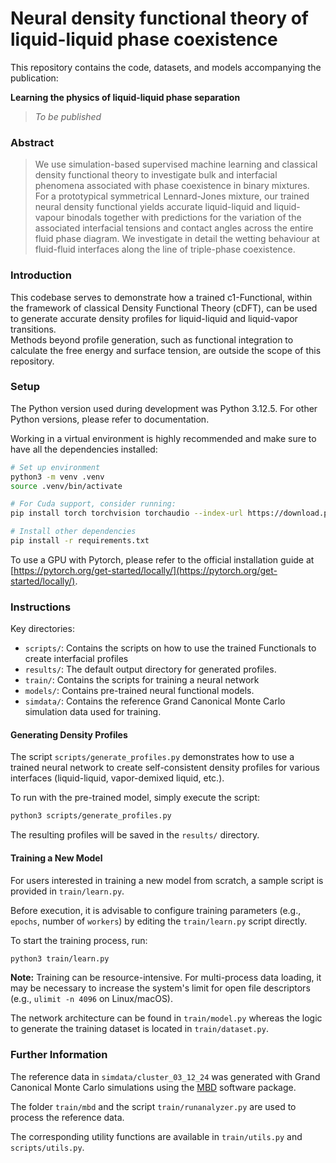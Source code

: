 # Neural density functional theory of liquid-liquid phase coexistence

This repository contains the code, datasets, and models accompanying the publication:

**Learning the physics of liquid-liquid phase separation**
> *To be published*

### Abstract
> We use simulation-based supervised machine learning and classical density functional theory to investigate bulk and interfacial phenomena associated with phase coexistence in binary mixtures. For a prototypical symmetrical Lennard-Jones mixture, our trained neural density functional yields accurate liquid-liquid and liquid-vapour binodals together with predictions for the variation of the associated interfacial tensions and contact angles across the entire fluid phase diagram. We investigate in detail the wetting behaviour at fluid-fluid interfaces along the line of triple-phase coexistence.

### Introduction

This codebase serves to demonstrate how a trained c1-Functional, within the framework of classical Density Functional Theory (cDFT), can be used to generate accurate density profiles for liquid-liquid and liquid-vapor transitions. \
Methods beyond profile generation, such as functional integration to calculate the free energy and surface tension, are outside the scope of this repository.

### Setup

The Python version used during development was Python 3.12.5. 
For other Python versions, please refer to documentation. 

Working in a virtual environment is highly recommended and make sure to have all the dependencies installed:

```bash
# Set up environment
python3 -m venv .venv
source .venv/bin/activate

# For Cuda support, consider running:
pip install torch torchvision torchaudio --index-url https://download.pytorch.org/whl/cu118

# Install other dependencies
pip install -r requirements.txt
```
To use a GPU with Pytorch, please refer to the official installation guide at [https://pytorch.org/get-started/locally/](https://pytorch.org/get-started/locally/).

### Instructions

Key directories:
*   `scripts/`: Contains the scripts on how to use the trained Functionals to create interfacial profiles
*   `results/`: The default output directory for generated profiles.
*   `train/`: Contains the scripts for training a neural network 
*   `models/`: Contains pre-trained neural functional models.
*   `simdata/`: Contains the reference Grand Canonical Monte Carlo simulation data used for training.

#### Generating Density Profiles
The script `scripts/generate_profiles.py` demonstrates how to use a trained neural network to create self-consistent density profiles for various interfaces (liquid-liquid, vapor-demixed liquid, etc.).

To run with the pre-trained model, simply execute the script:
```bash
python3 scripts/generate_profiles.py
```
The resulting profiles will be saved in the `results/` directory.

#### Training a New Model
For users interested in training a new model from scratch, a sample script is provided in `train/learn.py`.

Before execution, it is advisable to configure training parameters (e.g., `epochs`, number of `workers`) by editing the `train/learn.py` script directly.

To start the training process, run:
```bash
python3 train/learn.py
```
**Note:** Training can be resource-intensive. For multi-process data loading, it may be necessary to increase the system's limit for open file descriptors (e.g., `ulimit -n 4096` on Linux/macOS). 

The network architecture can be found in `train/model.py` whereas the logic to generate the training dataset is located in `train/dataset.py`.


### Further Information

The reference data in `simdata/cluster_03_12_24` was generated with Grand Canonical Monte Carlo simulations using the [MBD](https://gitlab.uni-bayreuth.de/bt306964/mbd) software package.

The folder `train/mbd` and the script `train/runanalyzer.py` are used to process the reference data. 

The corresponding utility functions are available in `train/utils.py` and `scripts/utils.py`.